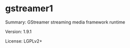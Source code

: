 #           gstreamer1
 
Summary:        GStreamer streaming media framework runtime
 
Version:        1.9.1
 
License:        LGPLv2+
 
